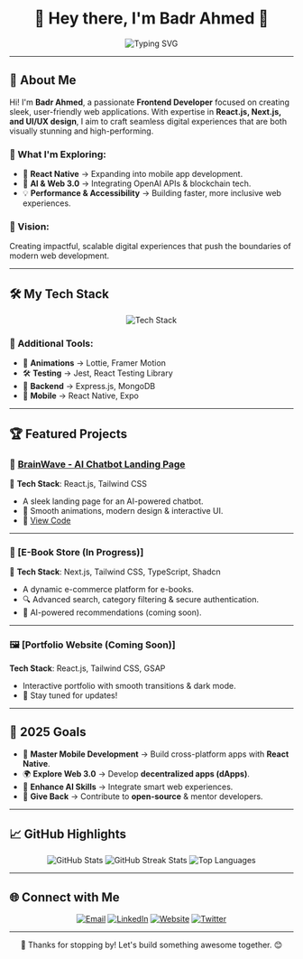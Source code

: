<h1 align="center">🌟 Hey there, I'm Badr Ahmed 👋</h1>

<p align="center">
  <img src="https://readme-typing-svg.herokuapp.com?font=Fira+Code&size=30&pause=1000&color=38B2AC&width=700&lines=Frontend+Developer+%7C+React+%26+Next.js;Passionate+about+UI%2FUX+%26+Web+Innovations;Open+Source+Contributor+%7C+Tech+Explorer;Building+the+Future+of+Web+Applications" alt="Typing SVG" />
</p>

---

## 🌟 About Me  

Hi! I'm **Badr Ahmed**, a passionate **Frontend Developer** focused on creating sleek, user-friendly web applications. With expertise in **React.js, Next.js, and UI/UX design**, I aim to craft seamless digital experiences that are both visually stunning and high-performing.

### 🚀 What I'm Exploring:
- 📱 **React Native** → Expanding into mobile app development.
- 🤖 **AI & Web 3.0** → Integrating OpenAI APIs & blockchain tech.
- 💡 **Performance & Accessibility** → Building faster, more inclusive web experiences.

### 🎯 Vision:  
Creating impactful, scalable digital experiences that push the boundaries of modern web development.

---

## 🛠️ My Tech Stack  

<p align="center">
  <img src="https://skillicons.dev/icons?i=html,css,js,ts,react,nextjs,appwrite,tailwind,nodejs,graphql,python,firebase,git,github,vscode,figma&perline=8" alt="Tech Stack"/>
</p>

### 🔧 Additional Tools:
- 🎨 **Animations** → Lottie, Framer Motion  
- 🛠️ **Testing** → Jest, React Testing Library  
- 💾 **Backend** → Express.js, MongoDB  
- 📱 **Mobile** → React Native, Expo  

---

## 🏆 Featured Projects  

### 🧠 [BrainWave - AI Chatbot Landing Page](https://wavebrain.vercel.app/)  
🚀 **Tech Stack**: React.js, Tailwind CSS  
- A sleek landing page for an AI-powered chatbot.  
- 🎨 Smooth animations, modern design & interactive UI.  
- 📂 [View Code](https://github.com/Badr-Ahmed12/Wavebrain.git)

---

### 📘 [E-Book Store (In Progress)]  
🌟 **Tech Stack**: Next.js, Tailwind CSS, TypeScript, Shadcn  
- A dynamic e-commerce platform for e-books.  
- 🔍 Advanced search, category filtering & secure authentication.  
- 🚀 AI-powered recommendations (coming soon).

---

### 🖼️ [Portfolio Website (Coming Soon)]  
**Tech Stack**: React.js, Tailwind CSS, GSAP  
- Interactive portfolio with smooth transitions & dark mode.  
- 🚀 Stay tuned for updates!

---

## 🎯 2025 Goals  
- 🚀 **Master Mobile Development** → Build cross-platform apps with **React Native**.  
- 🌍 **Explore Web 3.0** → Develop **decentralized apps (dApps)**.  
- 🤖 **Enhance AI Skills** → Integrate smart web experiences.  
- 🎁 **Give Back** → Contribute to **open-source** & mentor developers.

---

## 📈 GitHub Highlights  

<p align="center">
  <img src="https://github-readme-stats.vercel.app/api?username=Badr-Ahmed12&show_icons=true&theme=tokyonight&hide_title=true" alt="GitHub Stats"/>
  <img src="https://github-readme-streak-stats.herokuapp.com/?user=Badr-Ahmed12&theme=tokyonight" alt="GitHub Streak Stats"/>
  <img src="https://github-readme-stats.vercel.app/api/top-langs/?username=Badr-Ahmed12&layout=compact&theme=tokyonight" alt="Top Languages"/>
</p>

---

## 🌐 Connect with Me  

<p align="center">
  <a href="mailto:isob83709@gmail.com"><img src="https://img.shields.io/badge/Email-D14836?style=for-the-badge&logo=gmail&logoColor=white" alt="Email"></a>
  <a href="https://www.linkedin.com/in/badr-ahmed-872541338/"><img src="https://img.shields.io/badge/LinkedIn-0077B5?style=for-the-badge&logo=linkedin&logoColor=white" alt="LinkedIn"></a>
  <a href="https://yourwebsite.com"><img src="https://img.shields.io/badge/Website-4285F4?style=for-the-badge&logo=google-chrome&logoColor=white" alt="Website"></a>
  <a href="https://twitter.com/yourtwitterhandle"><img src="https://img.shields.io/badge/Twitter-1DA1F2?style=for-the-badge&logo=twitter&logoColor=white" alt="Twitter"></a>
</p>

---

<p align="center">
  🚀 Thanks for stopping by! Let's build something awesome together. 😊  
</p>
